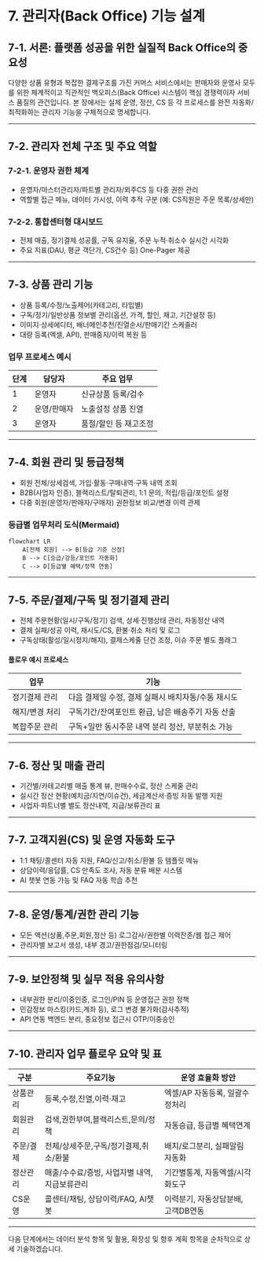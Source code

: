 # 7. 관리자(Back Office) 기능 설계

## 7-1. 서론: 플랫폼 성공을 위한 실질적 Back Office의 중요성

다양한 상품 유형과 복잡한 결제구조를 가진 커머스 서비스에서는 판매자와 운영사 모두를 위한 체계적이고 직관적인 백오피스(Back Office) 시스템이 핵심 경쟁력이자 서비스 품질의 관건입니다. 본 장에서는 실제 운영, 정산, CS 등 각 프로세스를 완전 자동화/최적화하는 관리자 기능을 구체적으로 명세합니다.

---

## 7-2. 관리자 전체 구조 및 주요 역할

### 7-2-1. 운영자 권한 체계
- 운영자/마스터관리자/파트별 관리자/외주CS 등 다중 권한 관리
- 역할별 접근 메뉴, 데이터 가시성, 이력 추적 구분 (예: CS직원은 주문 목록/상세만)

### 7-2-2. 통합센터형 대시보드
- 전체 매출, 정기결제 성공률, 구독 유지율, 주문 누적·취소수 실시간 시각화
- 주요 지표(DAU, 평균 객단가, CS건수 등) One-Pager 제공

---

## 7-3. 상품 관리 기능
- 상품 등록/수정/노출제어(카테고리, 타입별)
- 구독/정기/일반상품 정보별 관리(옵션, 가격, 할인, 재고, 기간설정 등)
- 이미지·상세에디터, 배너메인추천/진열순서/판매기간 스케줄러
- 대량 등록(엑셀, API), 판매중지/이력 복원 등

### 업무 프로세스 예시
| 단계 | 담당자        | 주요 업무                |
|------|---------------|-------------------------|
|1     | 운영자        | 신규상품 등록/검수      |
|2     | 운영/판매자   | 노출설정 상품 진열      |
|3     | 운영자        | 품절/할인 등 재고조정   |

---

## 7-4. 회원 관리 및 등급정책
- 회원 전체/상세검색, 가입·활동·구매내역·구독 내역 조회
- B2B(사업자 인증), 블랙리스트/탈퇴관리, 1:1 문의, 적립/등급/포인트 설정
- 다중 회원(운영자/판매자/구매자) 권한정보 비교/변경 이력 관제

### 등급별 업무처리 도식(Mermaid)
```mermaid
flowchart LR
    A[전체 회원] --> B[등급 기준 산정]
    B --> C[승급/강등/포인트 자동화]
    C --> D[등급별 혜택/정책 연동]
```

---

## 7-5. 주문/결제/구독 및 정기결제 관리
- 전체 주문현황(일시/구독/정기) 검색, 상세·진행상태 관리, 자동정산 내역
- 결제 실패/성공 이력, 재시도/CS, 환불·취소 처리 및 로그
- 구독상태(활성/일시정지/해지), 결제스케줄 단건 조정, 이슈 주문 별도 플래그

#### 플로우 예시 프로세스
| 업무            | 기능                                                 |
|-----------------|------------------------------------------------------|
| 정기결제 관리   | 다음 결제일 수정, 결제 실패시 배치자동/수동 재시도      |
| 해지/변경 처리  | 구독기간/잔여포인트 환급, 남은 배송주기 자동 산출       |
| 복합주문 관리   | 구독+일반 동시주문 내역 분리 정산, 부분취소 가능        |

---

## 7-6. 정산 및 매출 관리
- 기간별/카테고리별 매출 통계 뷰, 판매수수료, 정산 스케줄 관리
- 실시간 정산 현황(예치금/지연/이슈건), 세금계산서·증빙 자동 발행 지원
- 사업자·파트너별 별도 정산내역, 지급/보류관리 표

---

## 7-7. 고객지원(CS) 및 운영 자동화 도구
- 1:1 채팅/콜센터 자동 지원, FAQ/신고/취소/환불 등 템플릿 메뉴
- 상담이력/응답률, CS 만족도 조사, 자동 분류 배분 시스템
- AI 챗봇 연동 가능 및 FAQ 자동 학습 추천

---

## 7-8. 운영/통계/권한 관리 기능
- 모든 액션(상품,주문,회원,정산 등) 로그감사/권한별 이력잔존/웹 접근 제어
- 관리자별 보고서 생성, 내부 경고/권한점검/모니터링

---

## 7-9. 보안정책 및 실무 적용 유의사항
- 내부권한 분리/이중인증, 로그인/PIN 등 운영접근 권한 정책
- 민감정보 마스킹(카드,계좌 등), 로그 변경 불가화(감사추적)
- API 연동 백엔드 분리, 중요정보 접근시 OTP/이중승인

---

## 7-10. 관리자 업무 플로우 요약 및 표
| 구분        | 주요기능                                       | 운영 효율화 방안                     |
|-------------|------------------------------------------------|--------------------------------------|
| 상품관리    | 등록,수정,진열,이력·재고                      | 엑셀/AP 자동등록, 일괄수정처리       |
| 회원관리    | 검색,권한부여,블랙리스트,문의/정책             | 자동승급, 등급별 혜택연계            |
| 주문/결제   | 전체/상세주문,구독/정기결제,취소/환불           | 배치/로그분리, 실패알림 자동화      |
| 정산관리    | 매출/수수료/증빙, 사업자별 내역, 지급보류관리    | 기간별통계, 자동엑셀/시각화도구      |
| CS운영      | 콜센터/채팅, 상담이력/FAQ, AI챗봇              | 이력분기, 자동상담분배, 고객DB연동   |

---

다음 단계에서는 데이터 분석 항목 및 활용, 확장성 및 향후 계획 항목을 순차적으로 상세 기술하겠습니다.
